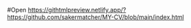 #Open https://githtmlpreview.netlify.app/?https://github.com/sakermatcher/MY-CV/blob/main/index.html

